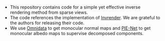 - This repository contains code for a simple yet effective inverse rendering method from sparse views. 
- The code references the implementation of [Invrender](https://github.com/zju3dv/InvRender). We are grateful to the authors for releasing their code.
- We use [Omnidata](https://github.com/EPFL-VILAB/omnidata) to get monocular normal maps and [PIE-Net](https://github.com/Morpheus3000/PIE-Net) to get monocular albedo maps to supervise decomposed components.